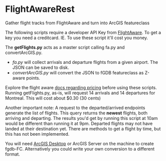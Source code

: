# FlightAwareRest
Gather flight tracks from FlightAware and turn into ArcGIS featureclass

The following scripts require a developer API Key from [FlightAware](http://flightaware.com/). To get a key you need a creditcard. IE. To use these script it'll cost you money.

The **getFlights.py** acts as a master script calling fa.py and convertArcGIS.py. 
  * *fa.py* will collect arrivals and departure flights from a given airport. The JSON can be saved to disk.
  * *convertArcGIS.py* will convert the JSON to fGDB featureclass as Z-aware points.

Explore the flight aware [docs regarding pricing](http://flightaware.com/commercial/flightxml/pricing_class.rvt) before using these scripts.
Running getFlights.py, as-is, will request 14 arrivals and 14 departures for Montreal. This will cost about $0.30 (30 cents)

Another important note: A request to the departed/arrived endpoints generate the list of flights. This query returns the **newest** flights, both arriving and departing. The results you'd get by running this script at 10am would be different than running it at 9pm. Departed flights may not have landed at their destination yet. There are methods to get a flight by time, but this has not been implemented. 

You will need [ArcGIS Desktop](http://www.esri.com/software/arcgis/arcgis-for-desktop) or ArcGIS Server on the machine to create fgdb-FC. Alternatively you could write your own conversion to a different format.

